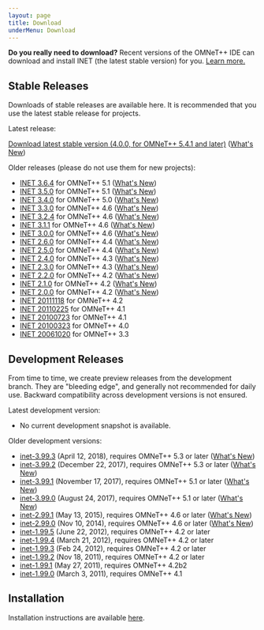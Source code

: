 ```yaml
---
layout: page
title: Download
underMenu: Download
---
```


<div class="alert alert-warning">
<b>Do you really need to download?</b> Recent versions of the OMNeT++ IDE can download and install INET (the latest stable version) for you. <a href="Installation.html">Learn more.</a>
</div>

## Stable Releases

Downloads of stable releases are available here. It is recommended that you use the latest stable release for projects.

Latest release:

<a class="btn btn-primary" href="https://github.com/inet-framework/inet/releases/download/v4.0.0/inet-4.0.0-src.tgz">Download latest stable version (4.0.0, for OMNeT++ 5.4.1 and later)</a> ([What's New](https://github.com/inet-framework/inet/blob/v4.0.0/WHATSNEW))

Older releases (please do not use them for new projects):

* [INET 3.6.4](https://github.com/inet-framework/inet/releases/download/v3.6.4/inet-3.6.4-src.tgz) for OMNeT++ 5.1 ([What's New](https://github.com/inet-framework/inet/blob/v3.6.4/WHATSNEW))
* [INET 3.5.0](https://github.com/inet-framework/inet/releases/download/v3.5.0/inet-3.5.0-src.tgz) for OMNeT++ 5.1 ([What's New](https://github.com/inet-framework/inet/blob/v3.5.0/WHATSNEW))
* [INET 3.4.0](https://github.com/inet-framework/inet/releases/download/v3.4.0/inet-3.4.0-src.tgz) for OMNeT++ 5.0 ([What's New](https://github.com/inet-framework/inet/blob/v3.4.0/WHATSNEW))
* [INET 3.3.0](https://github.com/inet-framework/inet/releases/download/v3.3.0/inet-3.3.0-src.tgz) for OMNeT++ 4.6 ([What's New](https://github.com/inet-framework/inet/blob/v3.3.0/WHATSNEW))
* [INET 3.2.4](https://github.com/inet-framework/inet/releases/download/v3.2.4/inet-3.2.4-src.tgz) for OMNeT++ 4.6 ([What's New](https://github.com/inet-framework/inet/blob/v3.2.4/WHATSNEW))
* [INET 3.1.1](https://github.com/inet-framework/inet/releases/download/v3.1.1/inet-3.1.1-src.tgz) for OMNeT++ 4.6 ([What's New](https://github.com/inet-framework/inet/blob/v3.1.1/WHATSNEW))
* [INET 3.0.0](https://github.com/inet-framework/inet/releases/download/v3.0.0/inet-3.0.0-src.tgz) for OMNeT++ 4.6 ([What's New](https://github.com/inet-framework/inet/blob/v3.0.0/WHATSNEW))
* [INET 2.6.0](https://github.com/inet-framework/inet/releases/download/v2.6.0/inet-2.6.0-src.tgz) for OMNeT++ 4.4 ([What's New](https://github.com/inet-framework/inet/blob/v2.6.0/WHATSNEW))
* [INET 2.5.0](https://github.com/inet-framework/inet/releases/download/v2.5.0/inet-2.5.0-src.tgz) for OMNeT++ 4.4 ([What's New](https://github.com/inet-framework/inet/blob/v2.5.0/WHATSNEW))
* [INET 2.4.0](https://github.com/inet-framework/inet/releases/download/v2.4.0/inet-2.4.0-src.tgz) for OMNeT++ 4.3 ([What's New](https://github.com/inet-framework/inet/blob/v2.4.0/WHATSNEW))
* [INET 2.3.0](https://github.com/inet-framework/inet/releases/download/v2.3.0/inet-2.3.0-src.tgz) for OMNeT++ 4.3 ([What's New](https://github.com/inet-framework/inet/blob/v2.3.0/WHATSNEW))
* [INET 2.2.0](https://github.com/inet-framework/inet/releases/download/v2.2.0/inet-2.2.0-src.tgz) for OMNeT++ 4.2 ([What's New](https://github.com/inet-framework/inet/blob/v2.2.0/WHATSNEW))
* [INET 2.1.0](https://github.com/inet-framework/inet/releases/download/v2.1.0/inet-2.1.0-src.tgz) for OMNeT++ 4.2 ([What's New](https://github.com/inet-framework/inet/blob/v2.1.0/WHATSNEW))
* [INET 2.0.0](https://github.com/inet-framework/inet/releases/download/v2.0.0/inet-2.0.0-src.tgz) for OMNeT++ 4.2 ([What's New](https://github.com/inet-framework/inet/blob/v2.0.0/WHATSNEW))
* [INET 20111118](https://github.com/inet-framework/inet/releases/download/master_20111118/inet-20111118-src.tgz) for OMNeT++ 4.2
* [INET 20110225](https://github.com/inet-framework/inet/releases/download/master_20110225/inet-20110225-src.tgz) for OMNeT++ 4.1
* [INET 20100723](https://github.com/inet-framework/inet/releases/download/master_20100723/inet-20100723-src.tgz) for OMNeT++ 4.1
* [INET 20100323](https://github.com/inet-framework/inet/releases/download/master_20100323/inet-20100323-src.tgz) for OMNeT++ 4.0
* [INET 20061020](https://github.com/inet-framework/inet/releases/download/v1.x/INET-20061020-src.tgz) for OMNeT++ 3.3

## Development Releases

From time to time, we create preview releases from the development branch. They are "bleeding edge", and generally not recommended for daily use. Backward compatibility across development versions is not ensured.

Latest development version:

* No current development snapshot is available.

<!-- <a class="btn btn-primary" href="https://github.com/inet-framework/inet/releases/download/v3.99.3/inet-3.99.3-src.tgz">Download latest development version (3.99.3, for OMNeT++ 5.3)</a> ([What's New](https://github.com/inet-framework/inet/blob/v3.99.3/WHATSNEW)) -->

Older development versions:

* [inet-3.99.3](https://github.com/inet-framework/inet/releases/download/v3.99.3/inet-3.99.3-src.tgz) (April 12, 2018), requires OMNeT++ 5.3 or later ([What's New](https://github.com/inet-framework/inet/blob/v3.99.3/WHATSNEW))
* [inet-3.99.2](https://github.com/inet-framework/inet/releases/download/v3.99.2/inet-3.99.2-src.tgz) (December 22, 2017), requires OMNeT++ 5.3 or later ([What's New](https://github.com/inet-framework/inet/blob/v3.99.2/WHATSNEW))
* [inet-3.99.1](https://github.com/inet-framework/inet/releases/download/v3.99.1/inet-3.99.1-src.tgz) (November 17, 2017), requires OMNeT++ 5.1 or later ([What's New](https://github.com/inet-framework/inet/blob/v3.99.1/WHATSNEW))
* [inet-3.99.0](https://github.com/inet-framework/inet/releases/download/v3.99.0/inet-3.99.0-src.tgz) (August 24, 2017), requires OMNeT++ 5.1 or later ([What's New](https://github.com/inet-framework/inet/blob/v3.99.0/WHATSNEW))
* [inet-2.99.1](https://github.com/inet-framework/inet/releases/download/v2.99.1/inet-2.99.1-src.tgz) (May 13, 2015), requires OMNeT++ 4.6 or later ([What's New](https://github.com/inet-framework/inet/blob/v2.99.1/WHATSNEW))
* [inet-2.99.0](https://github.com/inet-framework/inet/releases/download/v2.99.0/inet-2.99.0-src.tgz) (Nov 10, 2014), requires OMNeT++ 4.6 or later ([What's New](https://github.com/inet-framework/inet/blob/v2.99.0/WHATSNEW))
* [inet-1.99.5](https://github.com/inet-framework/inet/releases/download/integration_1.99.5/inet-1.99.5-development-afc401a-src.tgz) (June 22, 2012), requires OMNeT++ 4.2 or later
* [inet-1.99.4](https://github.com/inet-framework/inet/releases/download/integration_1.99.4/inet-1.99.4-development-03d5d15-src.tgz) (March 21, 2012), requires OMNeT++ 4.2 or later
* [inet-1.99.3](https://github.com/inet-framework/inet/releases/download/integration_1.99.3/inet-1.99.3-development-063d92e-src.tgz) (Feb 24, 2012), requires OMNeT++ 4.2 or later
* [inet-1.99.2](https://github.com/inet-framework/inet/releases/download/integration_1.99.2/inet-1.99.2-unstable-6660961-src.tgz) (Nov 18, 2011), requires OMNeT++ 4.2 or later
* [inet-1.99.1](https://github.com/inet-framework/inet/releases/download/integration_1.99.1/inet-1.99.1-unstable-4f9f16b-src.tgz) (May 27, 2011), requires OMNeT++ 4.2b2
* [inet-1.99.0](https://github.com/inet-framework/inet/releases/download/integration_1.99.0/inet-1.99.0-unstable-86c336f-src.tgz) (March 3, 2011), requires OMNeT++ 4.1

## Installation

Installation instructions are available [here](Installation.html).
